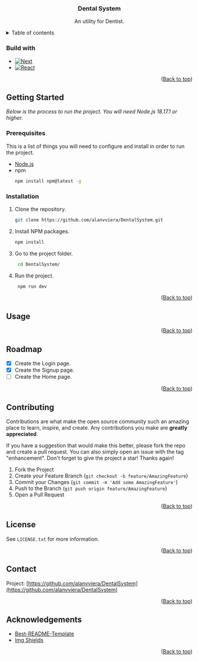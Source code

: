 <!--PROJECT BANNER-->
<a name="readme-top"></a>
<br />
<div align="center">
  <h3 align="center">Dental System</h3>
  <p align="center">
    An utility for Dentist.
  </p>
</div>
<!--TABLE OF CONTENTS-->
<details>
  <summary>Table of contents</summary>
  <ol>
    <li>
        <a href="#built-with">Build with</a>
    </li>
    <li>
      <a href="#getting-started">Getting Started</a>
      <ul>
        <li><a href="#prerequisites">Prerequisites</a></li>
        <li><a href="#installation">Installation</a></li>
      </ul>
    </li>
    <li><a href="#usage">Usage</a></li>
    <li><a href="#roadmap">Roadmap</a></li>
    <li><a href="#contributing">Contributing</a></li>
    <li><a href="#license">License</a></li>
    <li><a href="#contact">Contact</a></li>
    <li><a href="#acknowledgements">Acknowledgements</a></li>
  </ol>
</details>


### Build with

* [![Next][Next.js]][Next-url]
* [![React][React.js]][React-url]

<p align="right">(<a href="#readme-top">Back to top</a>)</p>

<!-- GETTING STARTED -->
## Getting Started
_Below is the process to run the project. You will need Node.js 18.17.1 or higher._

### Prerequisites
This is a list of things you will need to configure and install in order to run the project.
* [Node.js](https://nodejs.org/)
* npm
  ```sh
  npm install npm@latest -g
  ```

### Installation
1. Clone the repository.
   ```sh
   git clone https://github.com/alanvviera/DentalSystem.git
   ```
3. Install NPM packages.
   ```sh
   npm install
   ```
4. Go to the project folder.
   ```sh
    cd DentalSystem/
   ```
5. Run the project.
   ```sh
    npm run dev
   ```
<p align="right">(<a href="#readme-top">Back to top</a>)</p>

<!-- USAGE EXAMPLES -->
## Usage
<p align="right">(<a href="#readme-top">Back to top</a>)</p>

<!-- ROADMAP -->
## Roadmap
- [x] Create the Login page.
- [x] Create the Signup page.
- [ ] Create the Home page.

<p align="right">(<a href="#readme-top">Back to top</a>)</p>



<!-- CONTRIBUTING -->
## Contributing
Contributions are what make the open source community such an amazing place to learn, inspire, and create. Any contributions you make are **greatly appreciated**.

If you have a suggestion that would make this better, please fork the repo and create a pull request. You can also simply open an issue with the tag "enhancement".
Don't forget to give the project a star! Thanks again!

1. Fork the Project
2. Create your Feature Branch (`git checkout -b feature/AmazingFeature`)
3. Commit your Changes (`git commit -m 'Add some AmazingFeature'`)
4. Push to the Branch (`git push origin feature/AmazingFeature`)
5. Open a Pull Request


<p align="right">(<a href="#readme-top">Back to top</a>)</p>



<!-- LICENSE -->
## License

See `LICENSE.txt` for more information.

<p align="right">(<a href="#readme-top">Back to top</a>)</p>



<!-- CONTACT -->
## Contact

Project: [https://github.com/alanvviera/DentalSystem](https://github.com/alanvviera/DentalSystem)

<p align="right">(<a href="#readme-top">Back to top</a>)</p>



<!-- ACKNOWLEDGMENTS -->
## Acknowledgements
* [Best-README-Template](https://github.com/othneildrew/Best-README-Template)
* [Img Shields](https://shields.io)

<p align="right">(<a href="#readme-top">Back to top</a>)</p>

[Next.js]: https://img.shields.io/badge/next.js-000000?style=for-the-badge&logo=nextdotjs&logoColor=white
[Next-url]: https://nextjs.org/
[React.js]: https://img.shields.io/badge/React-20232A?style=for-the-badge&logo=react&logoColor=61DAFB
[React-url]: https://reactjs.org/